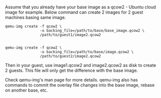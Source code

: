 
Assume that you already have your base image as a qcow2 - Ubuntu cloud image for example. Below command can create 2 images for 2 guest machines basing same image.

```
qemu-img create -f qcow2 \
                -o backing_file=/path/to/base/base_image.qcow2 \
                /path/to/guest1/image2.qcow2
                

qemu-img create -f qcow2 \
                -o backing_file=/path/to/base/image.qcow2 \
                /path/to/guest2/image2.qcow2
```                

Then in your guest, use image1.qcow2 and image2.qcow2 as disk to create 2 guests. This file will only get the difference with the base image.

Check qemu-img's man page for more details. qemu-img also has commands to commit the overlay file changes into the base image, rebase on another base, etc.
